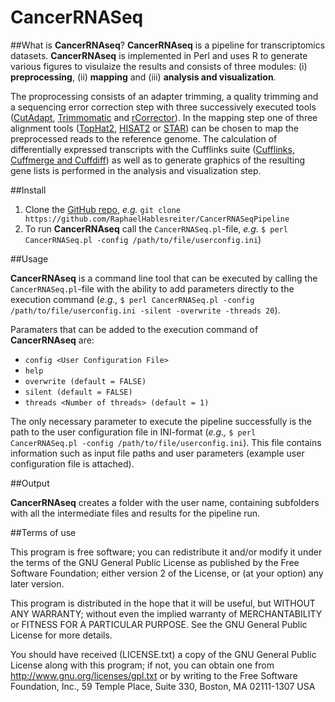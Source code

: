 # CancerRNASeq

##What is **CancerRNAseq**?
**CancerRNAseq** is a pipeline for transcriptomics datasets.
**CancerRNAseq** is implemented in Perl and uses R to generate various figures to visulaize the results and consists of three modules: (i) **preprocessing**, (ii) **mapping** and (iii) **analysis and visualization**.

The proprocessing consists of an adapter trimming, a quality trimming and a sequencing error correction step with three successively executed tools ([CutAdapt](http://cutadapt.readthedocs.io/en/stable/index.html), [Trimmomatic](http://www.usadellab.org/cms/index.php?page=trimmomatic) and [rCorrector](https://github.com/mourisl/Rcorrector)). In the mapping step one of three alignment tools ([TopHat2](http://www.ccb.jhu.edu/software/tophat/index.shtml), [HISAT2](https://ccb.jhu.edu/software/hisat2/index.shtml) or [STAR](https://github.com/alexdobin/STAR)) can be chosen to map the preprocessed reads to the reference genome. The calculation of differentially expressed transcripts with the Cufflinks suite ([Cufflinks, Cuffmerge and Cuffdiff](http://cole-trapnell-lab.github.io/cufflinks/)) as well as to generate graphics of the resulting gene lists is performed in the analysis and visualization step. 

##Install
1. Clone the [GitHub repo](https://github.com/RaphaelHablesreiter/CancerRNASeqPipeline), *e.g.* `git clone https://github.com/RaphaelHablesreiter/CancerRNASeqPipeline`
2. To run **CancerRNAseq** call the `CancerRNASeq.pl`-file, *e.g.* `$ perl CancerRNASeq.pl -config /path/to/file/userconfig.ini`)

##Usage

**CancerRNAseq** is a command line tool that can be executed by calling the `CancerRNASeq.pl`-file with the ability to add parameters directly to the execution command (*e.g.,* `$ perl CancerRNASeq.pl -config /path/to/file/userconfig.ini -silent -overwrite -threads 20`).

Paramaters that can be added to the execution command of **CancerRNAseq** are:

* `config <User Configuration File>`
* `help`
* `overwrite (default = FALSE)`
* `silent (default = FALSE)`
* `threads <Number of threads> (default = 1)`

The only necessary parameter to execute the pipeline successfully is the path to the user configuration file in INI-format (*e.g.,* `$ perl CancerRNASeq.pl -config /path/to/file/userconfig.ini`). This file contains information such as input file paths and user parameters (example user configuration file is attached).

##Output

**CancerRNAseq** creates a folder with the user name, containing subfolders with all the intermediate files and results for the pipeline run.

##Terms of use

This program is free software; you can redistribute it and/or modify it under the terms of the GNU General Public License as published by the Free Software Foundation; either version 2 of the License, or (at your option) any later version.

This program is distributed in the hope that it will be useful, but WITHOUT ANY WARRANTY; without even the implied warranty of MERCHANTABILITY or FITNESS FOR A PARTICULAR PURPOSE. See the GNU General Public License for more details.

You should have received (LICENSE.txt) a copy of the GNU General Public License along with this program; if not, you can obtain one from http://www.gnu.org/licenses/gpl.txt or by writing to the Free Software Foundation, Inc., 59 Temple Place, Suite 330, Boston, MA 02111-1307 USA

